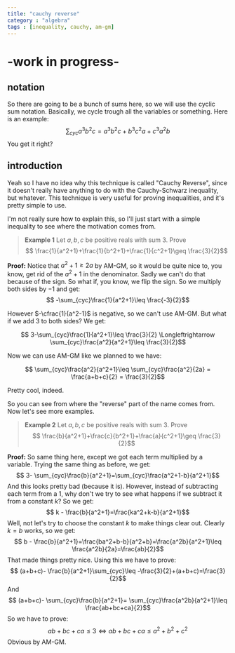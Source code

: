 ```yaml
---
title: "cauchy reverse"
category : "algebra"
tags : [inequality, cauchy, am-gm]
---
```


# -work in progress-

## notation

So there are going to be a bunch of sums here, so we will use the cyclic sum notation. Basically, we cycle trough all the variables or something. Here is an example:
$$\sum_{cyc} a^3b^2c=a^3b^2c+b^3c^2a+c^3a^2b$$
You get it right?

## introduction
Yeah so I have no idea why this technique is called "Cauchy Reverse", since it doesn't really have anything to do with the Cauchy-Schwarz inequality, but whatever. This technique is very useful for proving inequalities, and it's pretty simple to use. 

I'm not really sure how to explain this, so I'll just start with a simple inequality to see where the motivation comes from.

> **Example 1** Let $a,b,c$ be positive reals with sum 3. Prove 
> $$ \frac{1}{a^2+1}+\frac{1}{b^2+1}+\frac{1}{c^2+1}\geq \frac{3}{2}$$

**Proof:** Notice that $a^2+1\geq 2a$ by AM-GM, so it would be quite nice to, you know, get rid of the $a^2+1$ in the denominator. Sadly we can't do that because of the sign. So what if, you know, we flip the sign. So we multiply both sides by $-1$ and get:
$$ -\sum_{cyc}\frac{1}{a^2+1}\leq \frac{-3}{2}$$

However $-\cfrac{1}{a^2-1}$ is negative, so we can't use AM-GM. But what if we add $3$ to both sides? We get:

$$ 3-\sum_{cyc}\frac{1}{a^2+1}\leq \frac{3}{2} \Longleftrightarrow
\sum_{cyc}\frac{a^2}{a^2+1}\leq \frac{3}{2}$$

Now we can use AM-GM like we planned to we have:

$$ \sum_{cyc}\frac{a^2}{a^2+1}\leq \sum_{cyc}\frac{a^2}{2a} = \frac{a+b+c}{2} = \frac{3}{2}$$

Pretty cool, indeed.

So you can see from where the "reverse" part of the name comes from. Now let's see more examples.

> **Example 2** Let $a,b,c$ be positive reals with sum 3. Prove
> $$ \frac{b}{a^2+1}+\frac{c}{b^2+1}+\frac{a}{c^2+1}\geq \frac{3}{2}$$
> 
**Proof:** So same thing here, except we got each term multiplied by a variable. Trying the same thing as before, we get:
$$ 3- \sum_{cyc}\frac{b}{a^2+1}=\sum_{cyc}\frac{a^2+1-b}{a^2+1}$$
And this looks pretty bad (because it is). However, instead of subtracting each term from a $1$, why don't we try to see what happens if we subtract it from a constant $k$? So we get:
$$ k - \frac{b}{a^2+1}=\frac{ka^2+k-b}{a^2+1}$$
Well, not let's try to choose the constant $k$ to make things clear out. Clearly $k=b$ works, so we get:
$$ b - \frac{b}{a^2+1}=\frac{ba^2+b-b}{a^2+b}=\frac{a^2b}{a^2+1}\leq \frac{a^2b}{2a}=\frac{ab}{2}$$
That made things pretty nice. Using this we have to prove:
$$ (a+b+c)- \frac{b}{a^2+1}\sum_{cyc}\leq -\frac{3}{2}+(a+b+c)=\frac{3}{2}$$
And 
$$ (a+b+c)- \sum_{cyc}\frac{b}{a^2+1}= \sum_{cyc}\frac{a^2b}{a^2+1}\leq \frac{ab+bc+ca}{2}$$
So we have to prove:
$$ ab+bc+ca \leq 3 \Longleftrightarrow ab+bc+ca\leq a^2+b^2+c^2$$
Obvious by AM-GM.